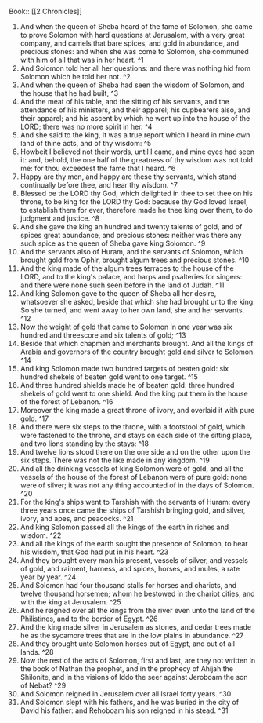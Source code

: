  Book:: [[2 Chronicles]]
 1. And when the queen of Sheba heard of the fame of Solomon, she came to prove Solomon with hard questions at Jerusalem, with a very great company, and camels that bare spices, and gold in abundance, and precious stones: and when she was come to Solomon, she communed with him of all that was in her heart. ^1
 2. And Solomon told her all her questions: and there was nothing hid from Solomon which he told her not. ^2
 3. And when the queen of Sheba had seen the wisdom of Solomon, and the house that he had built, ^3
 4. And the meat of his table, and the sitting of his servants, and the attendance of his ministers, and their apparel; his cupbearers also, and their apparel; and his ascent by which he went up into the house of the LORD; there was no more spirit in her. ^4
 5. And she said to the king, It was a true report which I heard in mine own land of thine acts, and of thy wisdom: ^5
 6. Howbeit I believed not their words, until I came, and mine eyes had seen it: and, behold, the one half of the greatness of thy wisdom was not told me: for thou exceedest the fame that I heard. ^6
 7. Happy are thy men, and happy are these thy servants, which stand continually before thee, and hear thy wisdom. ^7
 8. Blessed be the LORD thy God, which delighted in thee to set thee on his throne, to be king for the LORD thy God: because thy God loved Israel, to establish them for ever, therefore made he thee king over them, to do judgment and justice. ^8
 9. And she gave the king an hundred and twenty talents of gold, and of spices great abundance, and precious stones: neither was there any such spice as the queen of Sheba gave king Solomon. ^9
 10. And the servants also of Huram, and the servants of Solomon, which brought gold from Ophir, brought algum trees and precious stones. ^10
 11. And the king made of the algum trees terraces to the house of the LORD, and to the king's palace, and harps and psalteries for singers: and there were none such seen before in the land of Judah. ^11
 12. And king Solomon gave to the queen of Sheba all her desire, whatsoever she asked, beside that which she had brought unto the king. So she turned, and went away to her own land, she and her servants. ^12
 13. Now the weight of gold that came to Solomon in one year was six hundred and threescore and six talents of gold; ^13
 14. Beside that which chapmen and merchants brought. And all the kings of Arabia and governors of the country brought gold and silver to Solomon. ^14
 15. And king Solomon made two hundred targets of beaten gold: six hundred shekels of beaten gold went to one target. ^15
 16. And three hundred shields made he of beaten gold: three hundred shekels of gold went to one shield. And the king put them in the house of the forest of Lebanon. ^16
 17. Moreover the king made a great throne of ivory, and overlaid it with pure gold. ^17
 18. And there were six steps to the throne, with a footstool of gold, which were fastened to the throne, and stays on each side of the sitting place, and two lions standing by the stays: ^18
 19. And twelve lions stood there on the one side and on the other upon the six steps. There was not the like made in any kingdom. ^19
 20. And all the drinking vessels of king Solomon were of gold, and all the vessels of the house of the forest of Lebanon were of pure gold: none were of silver; it was not any thing accounted of in the days of Solomon. ^20
 21. For the king's ships went to Tarshish with the servants of Huram: every three years once came the ships of Tarshish bringing gold, and silver, ivory, and apes, and peacocks. ^21
 22. And king Solomon passed all the kings of the earth in riches and wisdom. ^22
 23. And all the kings of the earth sought the presence of Solomon, to hear his wisdom, that God had put in his heart. ^23
 24. And they brought every man his present, vessels of silver, and vessels of gold, and raiment, harness, and spices, horses, and mules, a rate year by year. ^24
 25. And Solomon had four thousand stalls for horses and chariots, and twelve thousand horsemen; whom he bestowed in the chariot cities, and with the king at Jerusalem. ^25
 26. And he reigned over all the kings from the river even unto the land of the Philistines, and to the border of Egypt. ^26
 27. And the king made silver in Jerusalem as stones, and cedar trees made he as the sycamore trees that are in the low plains in abundance. ^27
 28. And they brought unto Solomon horses out of Egypt, and out of all lands. ^28
 29. Now the rest of the acts of Solomon, first and last, are they not written in the book of Nathan the prophet, and in the prophecy of Ahijah the Shilonite, and in the visions of Iddo the seer against Jeroboam the son of Nebat? ^29
 30. And Solomon reigned in Jerusalem over all Israel forty years. ^30
 31. And Solomon slept with his fathers, and he was buried in the city of David his father: and Rehoboam his son reigned in his stead. ^31
